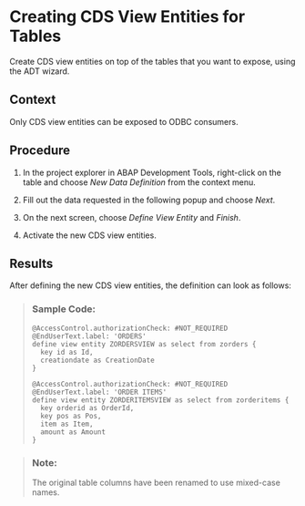 <!-- loio77a11e4934764ecfaf7f70320b3d4cf0 -->

# Creating CDS View Entities for Tables

Create CDS view entities on top of the tables that you want to expose, using the ADT wizard.



## Context

Only CDS view entities can be exposed to ODBC consumers.



## Procedure

1.  In the project explorer in ABAP Development Tools, right-click on the table and choose *New Data Definition* from the context menu.

2.  Fill out the data requested in the following popup and choose *Next*.

3.  On the next screen, choose *Define View Entity* and *Finish*.

4.  Activate the new CDS view entities.




<a name="loio77a11e4934764ecfaf7f70320b3d4cf0__result_jry_f4z_vqb"/>

## Results

After defining the new CDS view entities, the definition can look as follows:

> ### Sample Code:  
> ```
> @AccessControl.authorizationCheck: #NOT_REQUIRED
> @EndUserText.label: 'ORDERS'
> define view entity ZORDERSVIEW as select from zorders {
>   key id as Id,
>   creationdate as CreationDate
> }
> 
> @AccessControl.authorizationCheck: #NOT_REQUIRED
> @EndUserText.label: 'ORDER ITEMS'
> define view entity ZORDERITEMSVIEW as select from zorderitems {
>   key orderid as OrderId,
>   key pos as Pos,
>   item as Item,
>   amount as Amount
> }
> ```

> ### Note:  
> The original table columns have been renamed to use mixed-case names.

